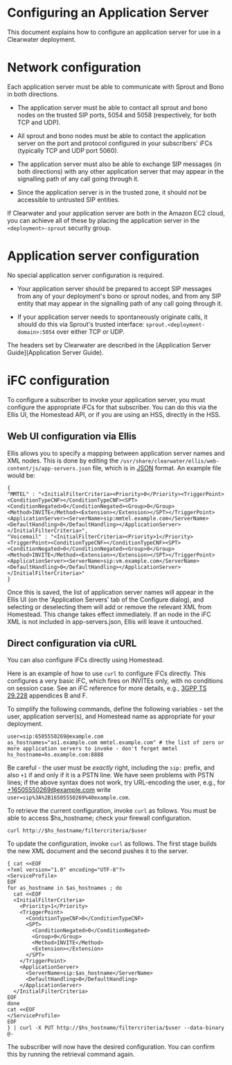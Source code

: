 Configuring an Application Server
=================================

This document explains how to configure an application server for use
in a Clearwater deployment.

Network configuration
=====================

Each application server must be able to communicate with Sprout and
Bono in both directions.

 * The application server must be able to contact all sprout and bono
   nodes on the trusted SIP ports, 5054 and 5058 (respectively, for both TCP and UDP).

 * All sprout and bono nodes must be able to contact the application
   server on the port and protocol configured in your subscribers'
   iFCs (typically TCP and UDP port 5060).

 * The application server must also be able to exchange SIP messages
   (in both directions) with any other application server that may appear in
   the signalling path of any call going through it.

 * Since the application server is in the trusted zone, it should
   *not* be accessible to untrusted SIP entities.

If Clearwater and your application server are both in the Amazon EC2
cloud, you can achieve all of these by placing the application server
in the `<deployment>-sprout` security group.

Application server configuration
================================

No special application server configuration is required.

 * Your application server should be prepared to accept SIP messages
   from any of your deployment's bono or sprout nodes, and from any
   SIP entity that may appear in the signalling path of any call going
   through it.

 * If your application server needs to spontaneously originate calls,
   it should do this via Sprout's trusted interface:
   `sprout.<deployment-domain>:5054` over either TCP or UDP.

The headers set by Clearwater are described in the [Application Server
Guide](Application Server Guide).

iFC configuration
=================

To configure a subscriber to invoke your application server, you must
configure the appropriate iFCs for that subscriber. You can do this
via the Ellis UI, the Homestead API, or if you are using an HSS, directly in the
HSS.


Web UI configuration via Ellis
-------

Ellis allows you to specify a mapping between application server names and <InitialFilterCriteria> XML nodes. This is done by editing the `/usr/share/clearwater/ellis/web-content/js/app-servers.json` file, which is in [JSON](http://en.wikipedia.org/wiki/JSON#Data_types.2C_syntax_and_example) format. An example file would be:

```
{
"MMTEL" : "<InitialFilterCriteria><Priority>0</Priority><TriggerPoint><ConditionTypeCNF></ConditionTypeCNF><SPT><ConditionNegated>0</ConditionNegated><Group>0</Group><Method>INVITE</Method><Extension></Extension></SPT></TriggerPoint><ApplicationServer><ServerName>sip:mmtel.example.com</ServerName><DefaultHandling>0</DefaultHandling></ApplicationServer></InitialFilterCriteria>", 
"Voicemail" : "<InitialFilterCriteria><Priority>1</Priority><TriggerPoint><ConditionTypeCNF></ConditionTypeCNF><SPT><ConditionNegated>0</ConditionNegated><Group>0</Group><Method>INVITE</Method><Extension></Extension></SPT></TriggerPoint><ApplicationServer><ServerName>sip:vm.example.com</ServerName><DefaultHandling>0</DefaultHandling></ApplicationServer></InitialFilterCriteria>"
}
``` 
Once this is saved, the list of application server names will appear in the Ellis UI (on the 'Application Servers' tab of the Configure dialog), and selecting or deselecting them will add or remove the relevant XML from Homestead. This change takes effect immediately. If an <InitialFilterCriteria> node in the iFC XML is not included in app-servers.json, Ellis will leave it untouched.

Direct configuration via cURL
-------

You can also configure iFCs directly using Homestead.

Here is an example of how to use `curl` to configure iFCs directly. This configures a very basic iFC, which fires on INVITEs only, with no conditions on session case. See an iFC reference for more details, e.g., [3GPP TS 29.228](http://www.3gpp.org/ftp/Specs/archive/29_series/29.228/29228-b70.zip) appendices B and F.

To simplify the following commands, define the following variables -
set the user, application server(s), and Homestead name as appropriate
for your deployment.

    user=sip:6505550269@example.com
    as_hostnames="as1.example.com mmtel.example.com" # the list of zero or more application servers to invoke - don't forget mmtel
    hs_hostname=hs.example.com:8888

Be careful - the user must be *exactly* right, including the `sip:` prefix, and also `+1` if and only if it is a PSTN line. We have seen problems with PSTN lines; if the above syntax does not work, try URL-encoding the user, e.g., for +16505550269@example.com write `user=sip%3A%2B16505550269%40example.com`.

To retrieve the current configuration, invoke `curl` as follows. You must be able to access $hs_hostname; check your firewall configuration.

    curl http://$hs_hostname/filtercriteria/$user

To update the configuration, invoke `curl` as follows.  The first stage builds the new XML document and the second pushes it to the server.

    { cat <<EOF
    <?xml version="1.0" encoding="UTF-8"?>
    <ServiceProfile>
    EOF
    for as_hostname in $as_hostnames ; do
      cat <<EOF
      <InitialFilterCriteria>
        <Priority>1</Priority>
        <TriggerPoint>
          <ConditionTypeCNF>0</ConditionTypeCNF>
          <SPT>
            <ConditionNegated>0</ConditionNegated>
            <Group>0</Group>
            <Method>INVITE</Method>
            <Extension></Extension>
          </SPT>
        </TriggerPoint>
        <ApplicationServer>
          <ServerName>sip:$as_hostname</ServerName>
          <DefaultHandling>0</DefaultHandling>
        </ApplicationServer>
      </InitialFilterCriteria>
    EOF
    done
    cat <<EOF
    </ServiceProfile>
    EOF
    } | curl -X PUT http://$hs_hostname/filtercriteria/$user --data-binary @-

The subscriber will now have the desired configuration. You can confirm this by running the retrieval command again.
